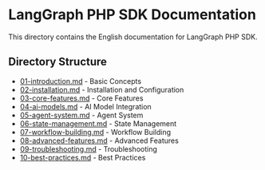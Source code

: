 # LangGraph PHP SDK Documentation

This directory contains the English documentation for LangGraph PHP SDK.

## Directory Structure

- [01-introduction.md](01-introduction.md) - Basic Concepts
- [02-installation.md](02-installation.md) - Installation and Configuration
- [03-core-features.md](03-core-features.md) - Core Features
- [04-ai-models.md](04-ai-models.md) - AI Model Integration
- [05-agent-system.md](05-agent-system.md) - Agent System
- [06-state-management.md](06-state-management.md) - State Management
- [07-workflow-building.md](07-workflow-building.md) - Workflow Building
- [08-advanced-features.md](08-advanced-features.md) - Advanced Features
- [09-troubleshooting.md](09-troubleshooting.md) - Troubleshooting
- [10-best-practices.md](10-best-practices.md) - Best Practices